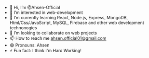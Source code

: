 - 👋 Hi, I’m @Ahsen-Official
- 👀 I’m interested in web-development
- 🌱 I’m currently learning React, Node.js, Express, MongoDB, Html/Css/JavaScript, MySQL, Firebase and other web development technonogies
- 💞️ I’m looking to collaborate on web projects
- 📫 How to reach me ahsen.official01@gmail.com
- 😄 Pronouns: Ahsen
- ⚡ Fun fact: I think I'm Hard Working!

<!---
Ahsen-Official/Ahsen-Official is a ✨ special ✨ repository because its `README.md` (this file) appears on your GitHub profile.
You can click the Preview link to take a look at your changes.
--->
